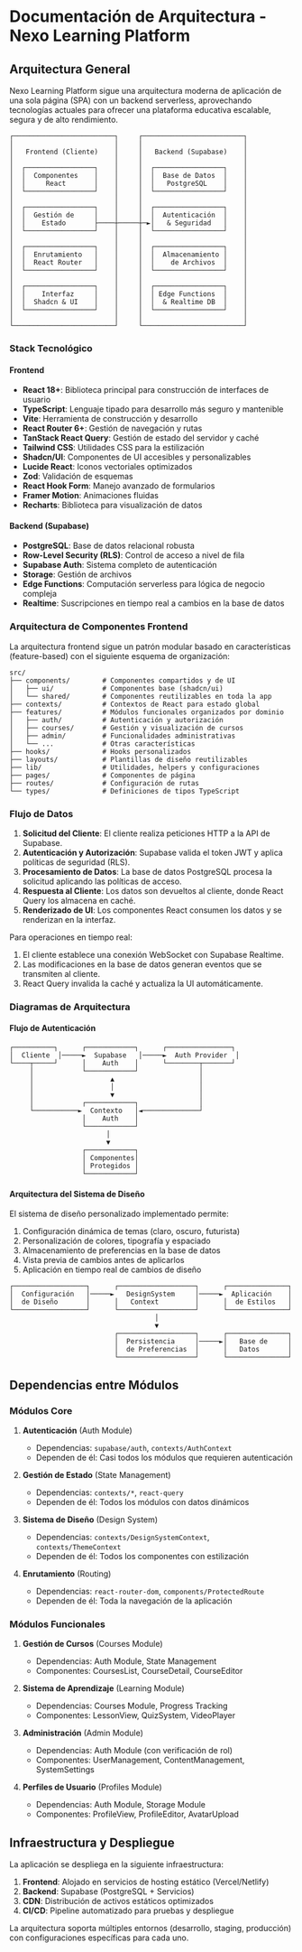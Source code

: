 
# Documentación de Arquitectura - Nexo Learning Platform

## Arquitectura General

Nexo Learning Platform sigue una arquitectura moderna de aplicación de una sola página (SPA) con un backend serverless, aprovechando tecnologías actuales para ofrecer una plataforma educativa escalable, segura y de alto rendimiento.

```
┌─────────────────────────┐     ┌─────────────────────────┐
│                         │     │                         │
│   Frontend (Cliente)    │     │   Backend (Supabase)    │
│                         │     │                         │
│  ┌─────────────────┐    │     │  ┌─────────────────┐    │
│  │  Componentes    │    │     │  │  Base de Datos  │    │
│  │     React       │    │     │  │   PostgreSQL    │    │
│  └─────────────────┘    │     │  └─────────────────┘    │
│                         │     │                         │
│  ┌─────────────────┐    │     │  ┌─────────────────┐    │
│  │  Gestión de     │    │     │  │  Autenticación  │    │
│  │    Estado       ├────┼─────┼─►│   & Seguridad   │    │
│  └─────────────────┘    │     │  └─────────────────┘    │
│                         │     │                         │
│  ┌─────────────────┐    │     │  ┌─────────────────┐    │
│  │  Enrutamiento   │    │     │  │  Almacenamiento │    │
│  │  React Router   │    │     │  │    de Archivos  │    │
│  └─────────────────┘    │     │  └─────────────────┘    │
│                         │     │                         │
│  ┌─────────────────┐    │     │  ┌─────────────────┐    │
│  │    Interfaz     │    │     │  │ Edge Functions  │    │
│  │  Shadcn & UI    │    │     │  │  & Realtime DB  │    │
│  └─────────────────┘    │     │  └─────────────────┘    │
│                         │     │                         │
└─────────────────────────┘     └─────────────────────────┘
```

### Stack Tecnológico

#### Frontend
- **React 18+**: Biblioteca principal para construcción de interfaces de usuario
- **TypeScript**: Lenguaje tipado para desarrollo más seguro y mantenible
- **Vite**: Herramienta de construcción y desarrollo
- **React Router 6+**: Gestión de navegación y rutas
- **TanStack React Query**: Gestión de estado del servidor y caché
- **Tailwind CSS**: Utilidades CSS para la estilización
- **Shadcn/UI**: Componentes de UI accesibles y personalizables
- **Lucide React**: Iconos vectoriales optimizados
- **Zod**: Validación de esquemas
- **React Hook Form**: Manejo avanzado de formularios
- **Framer Motion**: Animaciones fluidas
- **Recharts**: Biblioteca para visualización de datos

#### Backend (Supabase)
- **PostgreSQL**: Base de datos relacional robusta
- **Row-Level Security (RLS)**: Control de acceso a nivel de fila
- **Supabase Auth**: Sistema completo de autenticación
- **Storage**: Gestión de archivos
- **Edge Functions**: Computación serverless para lógica de negocio compleja
- **Realtime**: Suscripciones en tiempo real a cambios en la base de datos

### Arquitectura de Componentes Frontend

La arquitectura frontend sigue un patrón modular basado en características (feature-based) con el siguiente esquema de organización:

```
src/
├── components/        # Componentes compartidos y de UI
│   ├── ui/            # Componentes base (shadcn/ui)
│   └── shared/        # Componentes reutilizables en toda la app
├── contexts/          # Contextos de React para estado global
├── features/          # Módulos funcionales organizados por dominio
│   ├── auth/          # Autenticación y autorización
│   ├── courses/       # Gestión y visualización de cursos
│   ├── admin/         # Funcionalidades administrativas
│   └── ...            # Otras características
├── hooks/             # Hooks personalizados
├── layouts/           # Plantillas de diseño reutilizables
├── lib/               # Utilidades, helpers y configuraciones
├── pages/             # Componentes de página
├── routes/            # Configuración de rutas
└── types/             # Definiciones de tipos TypeScript
```

### Flujo de Datos

1. **Solicitud del Cliente**: El cliente realiza peticiones HTTP a la API de Supabase.
2. **Autenticación y Autorización**: Supabase valida el token JWT y aplica políticas de seguridad (RLS).
3. **Procesamiento de Datos**: La base de datos PostgreSQL procesa la solicitud aplicando las políticas de acceso.
4. **Respuesta al Cliente**: Los datos son devueltos al cliente, donde React Query los almacena en caché.
5. **Renderizado de UI**: Los componentes React consumen los datos y se renderizan en la interfaz.

Para operaciones en tiempo real:
1. El cliente establece una conexión WebSocket con Supabase Realtime.
2. Las modificaciones en la base de datos generan eventos que se transmiten al cliente.
3. React Query invalida la caché y actualiza la UI automáticamente.

### Diagramas de Arquitectura

#### Flujo de Autenticación

```
┌──────────┐      ┌────────────┐      ┌────────────────┐
│  Cliente  │─────►  Supabase   │─────►  Auth Provider  │
└────┬─────┘      │    Auth    │      └────────┬───────┘
     │            └────────────┘               │
     │                   ▲                     │
     │                   │                     │
     │                   ▼                     │
     │            ┌────────────┐               │
     └───────────►  Contexto   │◄──────────────┘
                  │    Auth    │
                  └────────────┘
                        │
                        ▼
                  ┌────────────┐
                  │ Componentes│
                  │ Protegidos │
                  └────────────┘
```

#### Arquitectura del Sistema de Diseño

El sistema de diseño personalizado implementado permite:

1. Configuración dinámica de temas (claro, oscuro, futurista)
2. Personalización de colores, tipografía y espaciado
3. Almacenamiento de preferencias en la base de datos
4. Vista previa de cambios antes de aplicarlos
5. Aplicación en tiempo real de cambios de diseño

```
┌──────────────────┐      ┌───────────────────┐      ┌───────────────┐
│  Configuración   │─────►   DesignSystem     │─────►  Aplicación    │
│  de Diseño       │      │   Context         │      │  de Estilos   │
└──────────────────┘      └───────────────────┘      └───────────────┘
                                    │
                                    ▼
                          ┌───────────────────┐      ┌───────────────┐
                          │  Persistencia     │─────►│   Base de     │
                          │  de Preferencias  │      │   Datos       │
                          └───────────────────┘      └───────────────┘
```

## Dependencias entre Módulos

### Módulos Core

1. **Autenticación** (Auth Module)
   - Dependencias: `supabase/auth`, `contexts/AuthContext`
   - Dependen de él: Casi todos los módulos que requieren autenticación

2. **Gestión de Estado** (State Management)
   - Dependencias: `contexts/*`, `react-query`
   - Dependen de él: Todos los módulos con datos dinámicos

3. **Sistema de Diseño** (Design System)
   - Dependencias: `contexts/DesignSystemContext`, `contexts/ThemeContext`
   - Dependen de él: Todos los componentes con estilización

4. **Enrutamiento** (Routing)
   - Dependencias: `react-router-dom`, `components/ProtectedRoute`
   - Dependen de él: Toda la navegación de la aplicación

### Módulos Funcionales

1. **Gestión de Cursos** (Courses Module)
   - Dependencias: Auth Module, State Management
   - Componentes: CoursesList, CourseDetail, CourseEditor

2. **Sistema de Aprendizaje** (Learning Module)
   - Dependencias: Courses Module, Progress Tracking
   - Componentes: LessonView, QuizSystem, VideoPlayer

3. **Administración** (Admin Module)
   - Dependencias: Auth Module (con verificación de rol)
   - Componentes: UserManagement, ContentManagement, SystemSettings

4. **Perfiles de Usuario** (Profiles Module)
   - Dependencias: Auth Module, Storage Module
   - Componentes: ProfileView, ProfileEditor, AvatarUpload

## Infraestructura y Despliegue

La aplicación se despliega en la siguiente infraestructura:

1. **Frontend**: Alojado en servicios de hosting estático (Vercel/Netlify)
2. **Backend**: Supabase (PostgreSQL + Servicios)
3. **CDN**: Distribución de activos estáticos optimizados
4. **CI/CD**: Pipeline automatizado para pruebas y despliegue

La arquitectura soporta múltiples entornos (desarrollo, staging, producción) con configuraciones específicas para cada uno.
